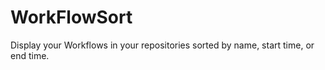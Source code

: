 # WorkFlowSort
Display your Workflows in your repositories sorted by name, start time, or end time.
